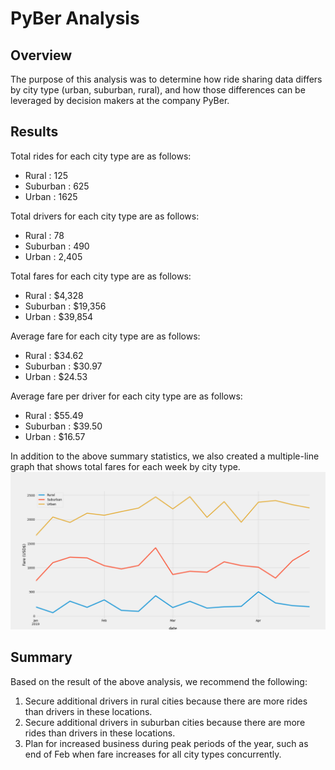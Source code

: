 # PyBer Analysis

## Overview

The purpose of this analysis was to determine how ride sharing data differs by city type (urban, suburban, rural), and how those differences can be leveraged by decision makers at the company PyBer. 

## Results
	
Total rides for each city type are as follows:
- Rural : 125
- Suburban : 625
- Urban : 1625

Total drivers for each city type are as follows:
- Rural : 78
- Suburban : 490
- Urban : 2,405

Total fares for each city type are as follows:
- Rural : $4,328
- Suburban : $19,356
- Urban : $39,854

Average fare for each city type are as follows:
- Rural : $34.62
- Suburban : $30.97
- Urban : $24.53

Average fare per driver for each city type are as follows:
- Rural : $55.49
- Suburban : $39.50
- Urban : $16.57

In addition to the above summary statistics, we also created a multiple-line graph that shows total fares for each week by city type.
![Figure 1](https://raw.githubusercontent.com/AMHembrough/PyBer_Analysis/main/Resources/Resources/Fig1.png) 

## Summary

Based on the result of the above analysis, we recommend the following: 
1.	Secure additional drivers in rural cities because there are more rides than drivers in these locations. 
2.	Secure additional drivers in suburban cities because there are more rides than drivers in these locations. 
3.	Plan for increased business during peak periods of the year, such as end of Feb when fare increases for all city types concurrently. 